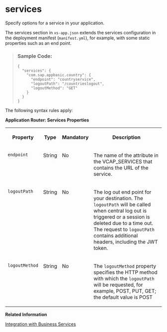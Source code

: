 <!-- loio92741fa5b21647b9912dc5de698ca5bf -->

# services

Specify options for a service in your application.



The services section in `xs-app.json` extends the services configuration in the deployment manifest \(`manifest.yml`\), for example, with some static properties such as an end point.

> ### Sample Code:  
> ```
> {
>   "services": {
>     "com.sap.appbasic.country": {
>       "endpoint": "countryservice",
>       "logoutPath": "/countrieslogout",
>       "logoutMethod": "GET"
>     }
>   }
> }
> ```

The following syntax rules apply:

**Application Router: Services Properties**


<table>
<tr>
<th valign="top">

Property

</th>
<th valign="top">

Type

</th>
<th valign="top">

Mandatory

</th>
<th valign="top">

Description

</th>
</tr>
<tr>
<td valign="top">

`endpoint`

</td>
<td valign="top">

String

</td>
<td valign="top">

No

</td>
<td valign="top">

The name of the attribute in the VCAP\_SERVICES that contains the URL of the service.

</td>
</tr>
<tr>
<td valign="top">

`logoutPath` 

</td>
<td valign="top">

String

</td>
<td valign="top">

No

</td>
<td valign="top">

The log out end point for your destination. The `logoutPath` will be called when central log out is triggered or a session is deleted due to a time out. The request to `logoutPath` contains additional headers, including the JWT token.

</td>
</tr>
<tr>
<td valign="top">

`logoutMethod` 

</td>
<td valign="top">

String

</td>
<td valign="top">

No

</td>
<td valign="top">

The `logoutMethod` property specifies the HTTP method with which the `logoutPath` will be requested, for example, POST, PUT, GET; the default value is POST

</td>
</tr>
</table>

**Related Information**  


[Integration with Business Services](integration-with-business-services-f6337cd.md "Application router supports integration with Business Services, which are a flavor of reuse-services.")

